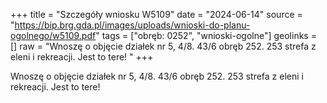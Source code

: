 +++
title = "Szczegóły wniosku W5109"
date = "2024-06-14"
source = "https://bip.brg.gda.pl/images/uploads/wnioski-do-planu-ogolnego/w5109.pdf"
tags = ["obręb: 0252", "wnioski-ogolne"]
geolinks = []
raw = "Wnoszę o objęcie działek nr 5, 4/8. 43/6 obręb 252. 253 strefa z eleni i rekreacji. Jest to tere! "
+++

Wnoszę o objęcie działek nr 5, 4/8. 43/6 obręb 252. 253 strefa z eleni i rekreacji. Jest to tere!



